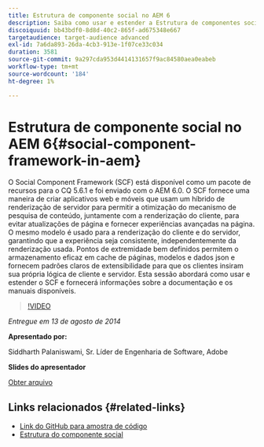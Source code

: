 ```yaml
---
title: Estrutura de componente social no AEM 6
description: Saiba como usar e estender a Estrutura de componentes sociais no AEM 6. Obtenha informações sobre a documentação e os manuais disponíveis.
discoiquuid: bb43bdf0-8d8d-40c2-865f-ad675348e667
targetaudience: target-audience advanced
exl-id: 7a6da893-26da-4cb3-913e-1f07ce33c034
duration: 3581
source-git-commit: 9a297cda953d4414131657f9ac84580aea0eabeb
workflow-type: tm+mt
source-wordcount: '184'
ht-degree: 1%

---
```


# Estrutura de componente social no AEM 6{#social-component-framework-in-aem}

O Social Component Framework (SCF) está disponível como um pacote de recursos para o CQ 5.6.1 e foi enviado com o AEM 6.0. O SCF fornece uma maneira de criar aplicativos web e móveis que usam um híbrido de renderização de servidor para permitir a otimização do mecanismo de pesquisa de conteúdo, juntamente com a renderização do cliente, para evitar atualizações de página e fornecer experiências avançadas na página. O mesmo modelo é usado para a renderização do cliente e do servidor, garantindo que a experiência seja consistente, independentemente da renderização usada. Pontos de extremidade bem definidos permitem o armazenamento eficaz em cache de páginas, modelos e dados json e fornecem padrões claros de extensibilidade para que os clientes insiram sua própria lógica de cliente e servidor. Esta sessão abordará como usar e estender o SCF e fornecerá informações sobre a documentação e os manuais disponíveis.

>[!VIDEO](https://video.tv.adobe.com/v/19464/?quality=9)

*Entregue em 13 de agosto de 2014*

**Apresentado por:**

Siddharth Palaniswami, Sr. Líder de Engenharia de Software, Adobe

**Slides do apresentador**

[Obter arquivo](assets/scf-gems.pdf)

## Links relacionados {#related-links}

* [Link do GitHub para amostra de código](https://github.com/Adobe-Marketing-Cloud/aem-scf-sample-components-extension)
* [Estrutura do componente social](https://docs.adobe.com/content/docs/en/aem/6-0/develop/social-communities/scf.html)
